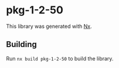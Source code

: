 # pkg-1-2-50

This library was generated with [Nx](https://nx.dev).

## Building

Run `nx build pkg-1-2-50` to build the library.
